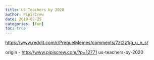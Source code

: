 ```yaml
---
title: US Teachers by 2020
author: PipisCrew
date: 2018-02-25
categories: [fun]
toc: true
---
```


https://www.reddit.com/r/PrequelMemes/comments/7zt2z1/g_u_n_s/

origin - http://www.pipiscrew.com/?p=12771 us-teachers-by-2020